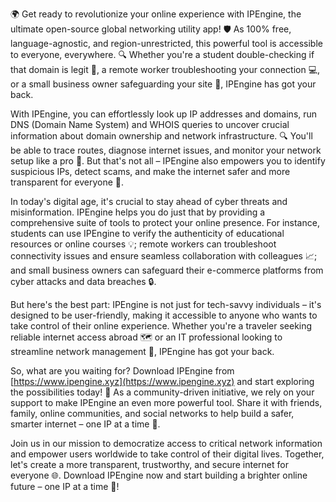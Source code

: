 🌍 Get ready to revolutionize your online experience with IPEngine, the ultimate open-source global networking utility app! 🛡️ As 100% free, language-agnostic, and region-unrestricted, this powerful tool is accessible to everyone, everywhere. 🔍 Whether you're a student double-checking if that domain is legit 👀, a remote worker troubleshooting your connection 💻, or a small business owner safeguarding your site 🏢, IPEngine has got your back.

With IPEngine, you can effortlessly look up IP addresses and domains, run DNS (Domain Name System) and WHOIS queries to uncover crucial information about domain ownership and network infrastructure. 🔍 You'll be able to trace routes, diagnose internet issues, and monitor your network setup like a pro 📡. But that's not all – IPEngine also empowers you to identify suspicious IPs, detect scams, and make the internet safer and more transparent for everyone 🚀.

In today's digital age, it's crucial to stay ahead of cyber threats and misinformation. IPEngine helps you do just that by providing a comprehensive suite of tools to protect your online presence. For instance, students can use IPEngine to verify the authenticity of educational resources or online courses 💡; remote workers can troubleshoot connectivity issues and ensure seamless collaboration with colleagues 📈; and small business owners can safeguard their e-commerce platforms from cyber attacks and data breaches 🔒.

But here's the best part: IPEngine is not just for tech-savvy individuals – it's designed to be user-friendly, making it accessible to anyone who wants to take control of their online experience. Whether you're a traveler seeking reliable internet access abroad 🗺️ or an IT professional looking to streamline network management 🔧, IPEngine has got your back.

So, what are you waiting for? Download IPEngine from [https://www.ipengine.xyz](https://www.ipengine.xyz) and start exploring the possibilities today! 🚀 As a community-driven initiative, we rely on your support to make IPEngine an even more powerful tool. Share it with friends, family, online communities, and social networks to help build a safer, smarter internet – one IP at a time 🔗.

Join us in our mission to democratize access to critical network information and empower users worldwide to take control of their digital lives. Together, let's create a more transparent, trustworthy, and secure internet for everyone 🌐. Download IPEngine now and start building a brighter online future – one IP at a time 💫!
